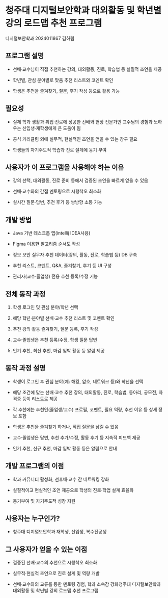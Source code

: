 # 청주대 디지털보안학과 대외활동 및 학년별 강의 로드맵 추천 프로그램
디지털보안학과 2024011867 김하림

## 프로그램 설명

  

- 선배·교수님이 직접 추천하는 강의, 대외활동, 진로, 학습법 등 실질적 조언을 제공

- 학년별, 관심 분야별로 맞춤 추천 리스트와 코멘트 확인

- 학생은 추천을 즐겨찾기, 질문, 후기 작성 등으로 활용 가능

  

## 필요성

  

- 실제 학과 생활과 취업·진로에 성공한 선배와 현장 전문가인 교수님의 경험과 노하우는 신입생·재학생에게 큰 도움이 됨

- 공식 커리큘럼 외에 실무적, 현실적인 조언을 얻을 수 있는 창구 필요

- 학생들의 자기주도적 학습과 진로 설계에 동기 부여

  

## 사용자가 이 프로그램을 사용해야 하는 이유

  

- 강의 선택, 대외활동, 진로 준비 등에서 검증된 조언을 빠르게 얻을 수 있음

- 선배·교수와의 간접 멘토링으로 시행착오 최소화

- 실시간 질문·답변, 추천 후기 등 쌍방향 소통 가능

  

## 개발 방법

  

- Java 기반 데스크톱 앱(intellij IDEA사용)

- Figma 이용한 알고리즘 순서도 작성

- 정보 보안 실무자 추천 데이터(강의, 활동, 진로, 학습법 등) DB 구축

- 추천 리스트, 코멘트, Q&A, 즐겨찾기, 후기 등 UI 구성

- 관리자(교수·졸업생) 전용 추천 등록/수정 기능

  

## 전체 동작 과정

  

1. 학생 로그인 및 관심 분야/학년 선택

2. 해당 학년·분야별 선배·교수 추천 리스트 및 코멘트 확인

3. 추천 강의·활동 즐겨찾기, 질문 등록, 후기 작성

4. 교수·졸업생은 추천 등록/수정, 학생 질문 답변

5. 인기 추천, 최신 추천, 마감 임박 활동 등 알림 제공

  

## 동작 과정 설명

  

- 학생이 로그인 후 관심 분야(예: 해킹, 암호, 네트워크 등)와 학년을 선택

- 해당 조건에 맞는 선배·교수 추천 강의, 대외활동, 진로, 학습법, 동아리, 공모전, 자격증 등이 리스트로 제공

- 각 추천에는 추천인(졸업생/교수) 프로필, 코멘트, 필요 역량, 추천 이유 등 상세 정보 포함

- 학생은 추천을 즐겨찾기 하거나, 직접 질문을 남길 수 있음

- 교수·졸업생은 답변, 추천 추가/수정, 활동 후기 등 지속적 피드백 제공

- 인기 추천, 신규 추천, 마감 임박 활동 등은 알림으로 안내

  

## 개발 프로그램의 이점

  

- 학과 커뮤니티 활성화, 선후배·교수 간 네트워킹 강화

- 실질적이고 현실적인 조언 제공으로 학생의 진로·학업 설계 효율화

- 동기부여 및 자기주도적 성장 지원

  

## 사용자는 누구인가?

  

- 청주대 디지털보안학과 재학생, 신입생, 복수전공생

  

## 그 사용자가 얻을 수 있는 이점

  

- 검증된 선배·교수의 추천으로 시행착오 최소화

- 실무적·현실적 조언으로 진로 설계 및 역량 개발

- 선배·교수와의 교류를 통한 멘토링 경험, 학과 소속감 강화청주대 디지털보안학과 대외활동 및 학년별 강의 로드맵 추천 프로그램